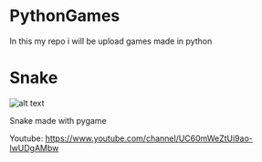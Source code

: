 # PythonGames
In this my repo i will be upload games made in python

# Snake
![alt text](https://i.imgur.com/Wa5zmsL.png)

Snake made with pygame

Youtube: https://www.youtube.com/channel/UC60mWeZtUi9ao-lwUDgAMbw
